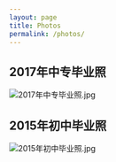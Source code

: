 ```yaml
---
layout: page
title: Photos
permalink: /photos/
---
```


## 2017年中专毕业照 ##
![2017年中专毕业照.jpg][1]
## 2015年初中毕业照 ##
![2015年初中毕业照.jpg][2]


  [1]: http://on9wvu7f2.bkt.clouddn.com/2017%E5%B9%B4%E4%B8%AD%E4%B8%93%E6%AF%95%E4%B8%9A%E7%85%A7.jpg
  [2]: http://on9wvu7f2.bkt.clouddn.com/2015%E5%B9%B4%E5%88%9D%E4%B8%AD%E6%AF%95%E4%B8%9A%E7%85%A7.jpg